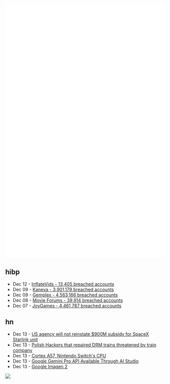 ![Metrics](https://raw.githubusercontent.com/phixion/phixion/master/metrics.svg)

## hibp

<!--
for https://github.com/phixion/phixion/blob/main/.github/workflows/feeds.yml
-->
<!--START_SECTION:haveibeenpwnd-->
- Dec 12 - [InflateVids - 13,405 breached accounts](https://haveibeenpwned.com/PwnedWebsites#InflateVids)
- Dec 09 - [Kaneva - 3,901,179 breached accounts](https://haveibeenpwned.com/PwnedWebsites#Kaneva)
- Dec 09 - [Gemplex - 4,563,166 breached accounts](https://haveibeenpwned.com/PwnedWebsites#Gemplex)
- Dec 08 - [Movie Forums - 39,914 breached accounts](https://haveibeenpwned.com/PwnedWebsites#MovieForums)
- Dec 07 - [JoyGames - 4,461,787 breached accounts](https://haveibeenpwned.com/PwnedWebsites#JoyGames)
<!--END_SECTION:haveibeenpwnd-->

## hn

<!--
for https://github.com/phixion/phixion/blob/main/.github/workflows/feeds.yml
-->
<!--START_SECTION:hn-->
- Dec 13 - [US agency will not reinstate $900M subsidy for SpaceX Starlink unit](https://www.reuters.com/technology/space/us-agency-will-not-reinstate-900-mln-subsidy-spacex-starlink-unit-2023-12-13/)
- Dec 13 - [Polish Hackers that repaired DRM trains threatened by train company](https://www.404media.co/polish-hackers-repaired-trains-the-manufacturer-artificially-bricked-now-the-train-company-is-threatening-them/)
- Dec 13 - [Cortex A57, Nintendo Switch's CPU](https://chipsandcheese.com/2023/12/12/cortex-a57-nintendo-switchs-cpu/)
- Dec 13 - [Google Gemini Pro API Available Through AI Studio](https://ai.google.dev/)
- Dec 13 - [Google Imagen 2](https://deepmind.google/technologies/imagen-2/)
<!--END_SECTION:hn-->

<!--
for https://yhype.me
-->
![](https://hit.yhype.me/github/profile?user_id=13013670)
